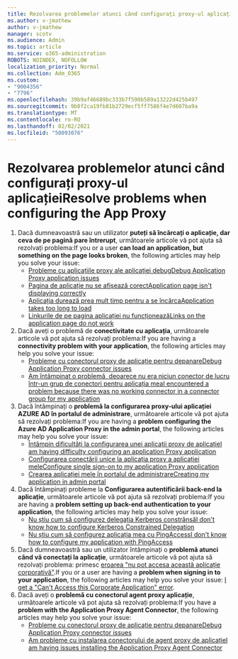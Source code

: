 ```yaml
---
title: Rezolvarea problemelor atunci când configurați proxy-ul aplicației
ms.author: v-jmathew
author: v-jmathew
manager: scotv
ms.audience: Admin
ms.topic: article
ms.service: o365-administration
ROBOTS: NOINDEX, NOFOLLOW
localization_priority: Normal
ms.collection: Adm_O365
ms.custom:
- "9004356"
- "7796"
ms.openlocfilehash: 39b9af46689bc333b7f590b589a13222d425b497
ms.sourcegitcommit: 9b8f2ca19fb81b2729ecf5ff7586f4e7d607ba9a
ms.translationtype: MT
ms.contentlocale: ro-RO
ms.lasthandoff: 02/02/2021
ms.locfileid: "50093076"
---
```

# <a name="resolve-problems-when-configuring-the-app-proxy"></a><span data-ttu-id="77123-102">Rezolvarea problemelor atunci când configurați proxy-ul aplicației</span><span class="sxs-lookup"><span data-stu-id="77123-102">Resolve problems when configuring the App Proxy</span></span>

1. <span data-ttu-id="77123-103">Dacă dumneavoastră sau un utilizator **puteți să încărcați o aplicație, dar ceva de pe pagină pare întrerupt**, următoarele articole vă pot ajuta să rezolvați problema:</span><span class="sxs-lookup"><span data-stu-id="77123-103">If you or a user **can load an application, but something on the page looks broken**, the following articles may help you solve your issue:</span></span>
    - [<span data-ttu-id="77123-104">Probleme cu aplicațiile proxy ale aplicației debug</span><span class="sxs-lookup"><span data-stu-id="77123-104">Debug Application Proxy application issues</span></span>](https://docs.microsoft.com/azure/active-directory/manage-apps/application-proxy-debug-apps)
    - [<span data-ttu-id="77123-105">Pagina de aplicație nu se afișează corect</span><span class="sxs-lookup"><span data-stu-id="77123-105">Application page isn't displaying correctly</span></span>](https://docs.microsoft.com/azure/active-directory/application-proxy-page-appearance-broken-problem)
    - [<span data-ttu-id="77123-106">Aplicația durează prea mult timp pentru a se încărca</span><span class="sxs-lookup"><span data-stu-id="77123-106">Application takes too long to load</span></span>](https://docs.microsoft.com/azure/active-directory/application-proxy-page-load-speed-problem)
    - [<span data-ttu-id="77123-107">Linkurile de pe pagina aplicației nu funcționează</span><span class="sxs-lookup"><span data-stu-id="77123-107">Links on the application page do not work</span></span>](https://docs.microsoft.com/azure/active-directory/application-proxy-page-links-broken-problem)
2. <span data-ttu-id="77123-108">Dacă aveți o problemă de **conectivitate cu aplicația**, următoarele articole vă pot ajuta să rezolvați problema:</span><span class="sxs-lookup"><span data-stu-id="77123-108">If you are having a **connectivity problem with your application**, the following articles may help you solve your issue:</span></span>
    - [<span data-ttu-id="77123-109">Probleme cu conectorul proxy de aplicație pentru depanare</span><span class="sxs-lookup"><span data-stu-id="77123-109">Debug Application Proxy connector issues</span></span>](https://docs.microsoft.com/azure/active-directory/manage-apps/application-proxy-debug-connectors)
    - [<span data-ttu-id="77123-110">Am întâmpinat o problemă, deoarece nu era niciun conector de lucru într-un grup de conectori pentru aplicația mea</span><span class="sxs-lookup"><span data-stu-id="77123-110">I encountered a problem because there was no working connector in a connector group for my application</span></span>](https://docs.microsoft.com/azure/active-directory/application-proxy-connectivity-no-working-connector)
3. <span data-ttu-id="77123-111">Dacă întâmpinați o **problemă la configurarea proxy-ului aplicației AZURE AD în portalul de administrare**, următoarele articole vă pot ajuta să rezolvați problema:</span><span class="sxs-lookup"><span data-stu-id="77123-111">If you are having a **problem configuring the Azure AD Application Proxy in the admin portal**, the following articles may help you solve your issue:</span></span>
    - [<span data-ttu-id="77123-112">Întâmpin dificultăți la configurarea unei aplicații proxy de aplicație</span><span class="sxs-lookup"><span data-stu-id="77123-112">I am having difficulty configuring an application Proxy application</span></span>](https://docs.microsoft.com/azure/active-directory/application-proxy-config-how-to)
    - [<span data-ttu-id="77123-113">Configurarea conectării unice la aplicația proxy a aplicației mele</span><span class="sxs-lookup"><span data-stu-id="77123-113">Configure single sign-on to my application Proxy application</span></span>](https://docs.microsoft.com/azure/active-directory/application-proxy-config-sso-how-to)
    - [<span data-ttu-id="77123-114">Crearea aplicației mele în portalul de administrare</span><span class="sxs-lookup"><span data-stu-id="77123-114">Creating my application in admin portal</span></span>](https://docs.microsoft.com/azure/active-directory/application-proxy-config-problem)
4. <span data-ttu-id="77123-115">Dacă întâmpinați probleme la **Configurarea autentificării back-end la aplicație**, următoarele articole vă pot ajuta să rezolvați problema:</span><span class="sxs-lookup"><span data-stu-id="77123-115">If you are having a **problem setting up back-end authentication to your application**, the following articles may help you solve your issue:</span></span>
    - [<span data-ttu-id="77123-116">Nu știu cum să configurez delegația Kerberos constrânsă</span><span class="sxs-lookup"><span data-stu-id="77123-116">I don't know how to configure Kerberos Constrained Delegation</span></span>](https://docs.microsoft.com/azure/active-directory/application-proxy-back-end-kerberos-constrained-delegation-how-to)
    - [<span data-ttu-id="77123-117">Nu știu cum să configurez aplicația mea cu PingAccess</span><span class="sxs-lookup"><span data-stu-id="77123-117">I don't know how to configure my application with PingAccess</span></span>](https://docs.microsoft.com/azure/active-directory/application-proxy-back-end-ping-access-how-to)
5. <span data-ttu-id="77123-118">Dacă dumneavoastră sau un utilizator întâmpinați o **problemă atunci când vă conectați la aplicație**, următoarele articole vă pot ajuta să rezolvați problema: primesc [eroarea "nu pot accesa această aplicație corporativă"](https://docs.microsoft.com/azure/active-directory/application-proxy-sign-in-bad-gateway-timeout-error).</span><span class="sxs-lookup"><span data-stu-id="77123-118">If you or a user are having a **problem when signing in to your application**, the following articles may help you solve your issue: [I get a "Can't Access this Corporate Application" error](https://docs.microsoft.com/azure/active-directory/application-proxy-sign-in-bad-gateway-timeout-error).</span></span>
6. <span data-ttu-id="77123-119">Dacă aveți o **problemă cu conectorul agent proxy aplicație**, următoarele articole vă pot ajuta să rezolvați problema:</span><span class="sxs-lookup"><span data-stu-id="77123-119">If you have a **problem with the Application Proxy Agent Connector**, the following articles may help you solve your issue:</span></span>
    - [<span data-ttu-id="77123-120">Probleme cu conectorul proxy de aplicație pentru depanare</span><span class="sxs-lookup"><span data-stu-id="77123-120">Debug Application Proxy connector issues</span></span>](https://docs.microsoft.com/azure/active-directory/manage-apps/application-proxy-debug-connectors)
    - [<span data-ttu-id="77123-121">Am probleme cu instalarea conectorului de agent proxy de aplicație</span><span class="sxs-lookup"><span data-stu-id="77123-121">I am having issues installing the Application Proxy Agent Connector</span></span>](https://docs.microsoft.com/azure/active-directory/application-proxy-connector-installation-problem)
